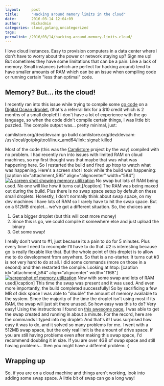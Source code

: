 ```yaml
---
layout:     post
title:      "Hacking around memory limits in the cloud"
date:       2016-03-14 12:04:09
author:     Nickadmin
categories: cloud,golang,uncategorized
tags:  
permalink: /2016/03/14/hacking-around-memory-limits-cloud/
---
```

I love cloud instances. Easy to provision computers in a data center where I don't have to worry about the power or network staying up? Sign me up! But sometimes they have some limitations that can be a pain. Like a lack of memory. Small instances (which are perfect for hacking around) tend to have smaller amounts of RAM which can be an issue when compiling code or running certain "less than optimal" code. 

## Memory? But... its the cloud!

I recently ran into this issue while trying to compile some [go code](https://golang.org/) on a [Digital Ocean droplet.](https://m.do.co/c/76f9b19dc762) (that's a referral link for a $10 credit which is 2 months of a small droplet!) I don't have a lot of experience with the go language, so when the code didn't compile certain things, I was little bit puzzled. The compile output was... pretty minimal, just: 

camlistore.org/dev/devcam go build camlistore.org/dev/devcam: /usr/local/go/pkg/tool/linux_amd64/link: signal: killed

Most of the code (this was the [Camlistore](https://camlistore.org) project by the way) compiled with no problem. I had recently run into issues with limited RAM on cloud machines, so my first thought was that maybe that was what was happening here. So I restarted the build and fired up htop to watch what was happening. Here's a screen shot I took while the build was happening: [caption id="attachment_595" align="aligncenter" width="584"][![A screen shot showing memory utilization](https://ironboundsoftware.com/blog-imgs/uploads/2016/03/Screenshot-from-2016-03-12-201534-1200x130.png)](https://ironboundsoftware.com/blog-imgs/uploads/2016/03/Screenshot-from-2016-03-12-201534.png) No swap but lots of RAM being used. No one will like how it turns out.[/caption] The RAM was being maxed out during the build. Plus there is no swap space setup by default on these small droplets. Honestly, I don't normally think about swap space, on my dev machines I have lots of RAM so I rarely have to hit the swap space. But on a 512MB droplet... we've got a different situation. So, the choices are: 

  1. Get a bigger droplet (but this will cost more money)
  2. Since this is go, we could compile it somewhere else and just upload the binary
  3. Get some swap!

I really don't want to #1, just because its a pain to do for 5 minutes. Plus every time I need to recompile I'll have to do that. #2 is interesting because go is really flexable like that. But the whole point of this droplet is to allow me to do development from anywhere. So that is a no-starter. It turns out #3 is not very hard to do at all. I did some commands (more on those in a second) and then restarted the compile. Looking at htop: [caption id="attachment_594" align="aligncenter" width="1168"][![screenshot of memory utilization](https://ironboundsoftware.com/blog-imgs/uploads/2016/03/Screenshot-from-2016-03-12-202136.png)](https://ironboundsoftware.com/blog-imgs/uploads/2016/03/Screenshot-from-2016-03-12-202136.png) Now with some swap and lots of RAM used[/caption] This time the swap was present and it was used. And even more importantly, the build completed successfully! So by sacrificing a few MB of disk space I was able to "double" the amount of memory available to the system. Since the majority of the time the droplet isn't using most if its RAM, the swap will just sit there unused. So how easy was this to do? Very easy! Using the instructions I found on [this awesome page](http://www.cyberciti.biz/faq/linux-add-a-swap-file-howto/), I was able to get the swap created and running in about a minute. For the record, here are the commands I typed into my droplet:  And that's it! I was surprised how easy it was to do, and it solved so many problems for me. I went with a 512MB swap space, but the only real limit is the amount of drive space. If you are still having problems even after making this swap space, I'd recommend doubling it in size. If you are over 4GB of swap space and still having problems... then you might have a different problem. :) 

## Wrapping up

So, if you are on a cloud machine and things aren't working, look into adding some swap space. A little bit of swap can go a long way!
<!--stackedit_data:
eyJoaXN0b3J5IjpbLTg4NDU2MTA0Nl19
-->